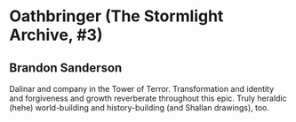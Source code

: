 # Oathbringer (The Stormlight Archive, #3)
## Brandon Sanderson
Dalinar and company in the Tower of Terror. Transformation and identity and forgiveness and growth reverberate throughout this epic. Truly heraldic (hehe) world-building and history-building (and Shallan drawings), too.
